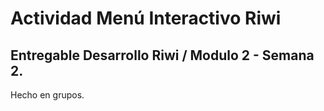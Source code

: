 # Actividad Menú Interactivo Riwi
## Entregable Desarrollo Riwi / Modulo 2 - Semana 2.

Hecho en grupos.
